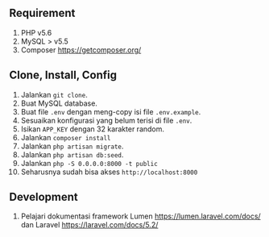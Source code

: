 ## Requirement

1. PHP v5.6
2. MySQL > v5.5
3. Composer https://getcomposer.org/

## Clone, Install, Config

1. Jalankan `git clone`.
2. Buat MySQL database.
3. Buat file `.env` dengan meng-copy isi file `.env.example`.
4. Sesuaikan konfigurasi yang belum terisi di file `.env`.
5. Isikan `APP_KEY` dengan 32 karakter random.
6. Jalankan `composer install`
7. Jalankan `php artisan migrate`.
8. Jalankan `php artisan db:seed`.
9. Jalankan `php -S 0.0.0.0:8000 -t public`
10. Seharusnya sudah bisa akses `http://localhost:8000`

## Development
1. Pelajari dokumentasi framework Lumen https://lumen.laravel.com/docs/ dan Laravel https://laravel.com/docs/5.2/